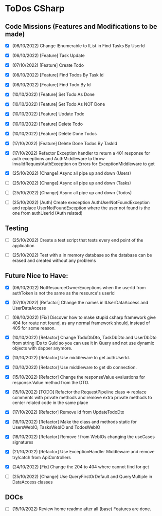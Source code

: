 # ToDos CSharp

## Code Missions (Features and Modifications to be made)

- [x] (06/10/2022) Change IEnumerable to IList in Find Tasks By UserId
- [x] (06/10/2022) [Feature] Task Update
- [x] (07/10/2022) [Feature] Create Todo
- [x] (08/10/2022) [Feature] Find Todos By Task Id
- [x] (08/10/2022) [Feature] Find Todo By Id
- [x] (10/10/2022) [Feature] Set Todo As Done
- [x] (10/10/2022) [Feature] Set Todo As NOT Done
- [x] (10/10/2022) [Feature] Update Todo
- [x] (10/10/2022) [Feature] Delete Todo
- [x] (10/10/2022) [Feature] Delete Done Todos
- [x] (17/10/2022) [Feature] Delete Done Todos By TaskId
- [x] (17/10/2022) Refactor Exception handler to return a 401 response for auth exceptions and
AuthMiddleware to throw InvalidRequestAuthException on Errors for ExceptionMiddleware to get
- [x] (25/10/2022) [Change] Async all pipe up and down (Users)
- [ ] (25/10/2022) [Change] Async all pipe up and down (Tasks)
- [ ] (25/10/2022) [Change] Async all pipe up and down (Todos)
- [ ] (25/10/2022) [Auth] Create exeception AuthUserNotFoundException and replace UserNotFoundException
where the user not found is the one from authUserId (Auth related)


## Testing

- [ ] (25/10/2022) Create a test script that tests every end point of the application
- [ ] (25/10/2022) Test with a in memory database so the database can be erased and created without
any problems


## Future Nice to Have:

- [x] (06/10/2022) NotResourceOwnerExceptions when the userId from authToken is not the same as the
resource's userId
- [x] (07/10/2022) [Refactor] Change the names in IUserDataAccess and UserDataAccess
- [ ] (08/10/2022) [Fix] Discover how to make stupid csharp framework give 404 for route not found,
as any normal framework should, instead of 405 for some reason.
- [x] (10/10/2022) [Refactor] Change TodoDbDto, TaskDbDto and UserDbDto from string IDs to Guid so you
can use it in Query and not use dynamic objects with dapper anymore.
- [x] (13/10/2022) [Refactor] Use middleware to get authUserId.
- [x] (13/10/2022) [Refactor] Use middleware to get db connection.
- [x] (15/10/2022) [Refactor] Change the responseValue evaluations for response.Value method from the
DTO.
- [x] (15/10/2022) [TODO] Refactor the RequestPipeline class => replace comments with private methods
and remove extra private methods to center related code in the same place
- [x] (17/10/2022) [Refactor] Remove Id from UpdateTodoDto
- [x] (18/10/2022) [Refactor] Make the class and methods static for UsersWebIO, TasksWebIO and
TodosWebIO
- [x] (18/10/2022) [Refactor] Remove ! from WebIOs changing the useCases signatures
- [x] (21/10/2022) [Refactor] Use ExceptionHandler Middleware and remove try/catch from ApiControllers
- [x] (24/10/2022) [Fix] Change the 204 to 404 where cannot find for get
- [ ] (25/10/2022) [Change] Use QueryFirstOrDefault and QueryMultiple in DataAccess classes


## DOCs

- [ ] (15/10/2022) Review home readme after all (base) Features are done.
